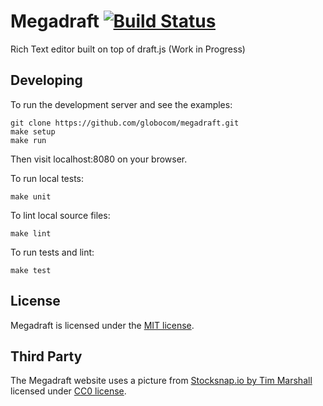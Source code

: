 # Megadraft [![Build Status](https://secure.travis-ci.org/globocom/megadraft.png?branch=master)](https://travis-ci.org/globocom/megadraft)

Rich Text editor built on top of draft.js (Work in Progress)

## Developing

To run the development server and see the examples:

```
git clone https://github.com/globocom/megadraft.git
make setup
make run
```

Then visit localhost:8080 on your browser.

To run local tests:

```
make unit
```

To lint local source files:

```
make lint
```

To run tests and lint:

```
make test
```


## License

Megadraft is licensed under the [MIT license](LICENSE).


## Third Party

The Megadraft website uses a picture from
[Stocksnap.io by Tim Marshall](https://stocksnap.io/photo/K148YZIFJ3) licensed
under [CC0 license](https://stocksnap.io/license).
